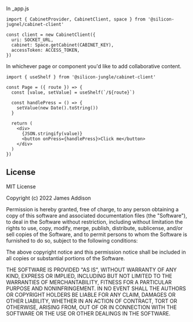 In _app.js

```
import { CabinetProvider, CabinetClient, space } from '@silicon-jugnel/cabinet-client'

const client = new CabinetClient({
  uri: SOCKET_URL,
  cabinet: Space.getCabinet(CABINET_KEY),
  accessToken: ACCESS_TOKEN,
})
```

In whichever page or component you'd like to add collaborative content.

```
import { useShelf } from '@silicon-jungle/cabinet-client'

const Page = ({ route }) => {
  const [value, setValue] = useShelf(`/${route}`)
    
  const handlePress = () => {
    setValue(new Date().toString())
  }
    
  return (
    <div>
      {JSON.stringify(value)}
      <button onPress={handlePress}>Click me</button>
    </div>
  )
})
```

## License
MIT License

Copyright (c) 2022 James Addison

Permission is hereby granted, free of charge, to any person obtaining a copy
of this software and associated documentation files (the "Software"), to deal
in the Software without restriction, including without limitation the rights
to use, copy, modify, merge, publish, distribute, sublicense, and/or sell
copies of the Software, and to permit persons to whom the Software is
furnished to do so, subject to the following conditions:

The above copyright notice and this permission notice shall be included in all
copies or substantial portions of the Software.

THE SOFTWARE IS PROVIDED "AS IS", WITHOUT WARRANTY OF ANY KIND, EXPRESS OR
IMPLIED, INCLUDING BUT NOT LIMITED TO THE WARRANTIES OF MERCHANTABILITY,
FITNESS FOR A PARTICULAR PURPOSE AND NONINFRINGEMENT. IN NO EVENT SHALL THE
AUTHORS OR COPYRIGHT HOLDERS BE LIABLE FOR ANY CLAIM, DAMAGES OR OTHER
LIABILITY, WHETHER IN AN ACTION OF CONTRACT, TORT OR OTHERWISE, ARISING FROM,
OUT OF OR IN CONNECTION WITH THE SOFTWARE OR THE USE OR OTHER DEALINGS IN THE
SOFTWARE.
